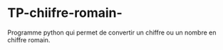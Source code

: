 # TP-chiifre-romain-
Programme python qui permet de convertir un chiffre ou un nombre en chiffre romain. 
